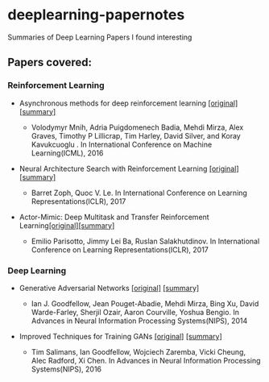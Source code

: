 # deeplearning-papernotes
Summaries of Deep Learning Papers I found interesting

## Papers covered:

### Reinforcement Learning
* Asynchronous methods for deep reinforcement learning [[original]](http://www.jmlr.org/proceedings/papers/v48/mniha16.pdf) [[summary]](https://github.com/ashutoshkrjha/deeplearning-papernotes/blob/master/Asynch_Methods_DRL.pdf)

	- Volodymyr Mnih, Adria Puigdomenech Badia, Mehdi Mirza, Alex Graves, Timothy P Lillicrap, Tim Harley, David Silver, and Koray Kavukcuoglu . In International Conference on Machine Learning(ICML), 2016

* Neural Architecture Search with Reinforcement Learning [[original]](https://arxiv.org/pdf/1611.01578.pdf) [[summary]](https://github.com/ashutoshkrjha/deeplearning-papernotes/blob/master/Neural_Arch_Search.pdf)

	- Barret Zoph, Quoc V. Le. In International Conference on Learning Representations(ICLR), 2017

* Actor-Mimic: Deep Multitask and Transfer Reinforcement Learning[[original]](https://arxiv.org/pdf/1511.06342.pdf)[[summary]](https://github.com/ashutoshkrjha/deeplearning-papernotes/blob/master/Actor_Mimic.pdf)

	- Emilio Parisotto, Jimmy Lei Ba, Ruslan Salakhutdinov. In International Conference on Learning Representations(ICLR), 2017

### Deep Learning

* Generative Adversarial Networks [[original]](https://arxiv.org/pdf/1406.2661.pdf) [[summary]](https://github.com/ashutoshkrjha/deeplearning-papernotes/blob/master/Generative_Adversarial_Networks.pdf)

	- Ian J. Goodfellow, Jean Pouget-Abadie, Mehdi Mirza, Bing Xu, David Warde-Farley, Sherjil Ozair, Aaron Courville, Yoshua Bengio. In Advances in Neural Information Processing Systems(NIPS), 2014

* Improved Techniques for Training GANs [[original]](https://papers.nips.cc/paper/6125-improved-techniques-for-training-gans.pdf) [[summary]](https://github.com/ashutoshkrjha/deeplearning-papernotes/blob/master/Improved_Tech_GANs.pdf)

	- Tim Salimans, Ian Goodfellow, Wojciech Zaremba, Vicki Cheung, Alec Radford, Xi Chen. In Advances in Neural Information Processing Systems(NIPS), 2016
